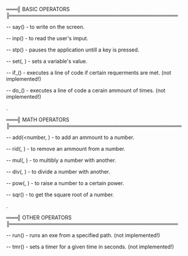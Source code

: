 ═══╣ BASIC OPERATORS ╠══════════════════════════════════════════════

-- say(<contents>) - to write on the screen.

-- inp(<variable>) - to read the user's imput.

-- stp() - pauses the application untill a key is pressed.

-- set(<variable>, <value>) - sets a variable's value.

-- if_(<requerments>) - executes a line of code if certain requerments are met. (not implemented!)

-- do_(<times>) - executes a line of code a cerain ammount of times. (not implemented!)

.

═══╣ MATH OPERATORS ╠═══════════════════════════════════════════════

-- add(<number, <ammount>) - to add an ammount to a number.

-- rid(<number>, <ammount>) - to remove an ammount from a number.

-- mul(<number>, <multiplier>) - to multibly a number with another.

-- div(<number>, <divider>) - to divide a number with another.

-- pow(<number>, <power>) - to raise a number to a certain power.

-- sqr(<number>) - to get the square root of a number.

.

═══╣ OTHER OPERATORS ╠══════════════════════════════════════════════

-- run(<path>) - runs an exe from a specified path. (not implemented!)

-- tmr(<times>) - sets a timer for a given time in seconds. (not implemented!)
